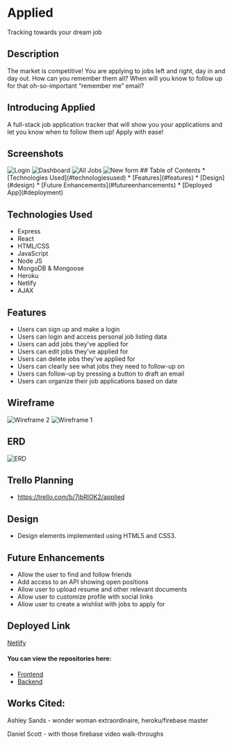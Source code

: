 # Applied
Tracking towards your dream job

## Description
The market is competitive! You are applying to jobs left and right, day in and day out. 
How can you remember them all? When will you know to follow up for that oh-so-important “remember me” email?

## Introducing Applied
A full-stack job application tracker that will show you your applications and let you know when to follow them up! Apply with ease!

## Screenshots
<img src="https://i.imgur.com/9idawp7.png" alt="Login"/>
<img src="https://i.imgur.com/xONbSGb.png" alt="Dashboard"/>
<img src="https://i.imgur.com/8oyH5iJ.png" alt="All Jobs"/>
<img src="https://i.imgur.com/EO2rM7F.png" alt="New form"/>
## Table of Contents
* [Technologies Used](#technologiesused)
* [Features](#features)
* [Design](#design)
* [Future Enhancements](#futureenhancements)
* [Deployed App](#deployment)

## <a name="technologiesused"></a>Technologies Used
* Express
* React
* HTML/CSS
* JavaScript
* Node JS
* MongoDB & Mongoose
* Heroku
* Netlify
* AJAX


## Features
* Users can sign up and make a login
* Users can login and access personal job listing data
* Users can add jobs they've applied for
* Users can edit jobs they've applied for
* Users can delete jobs they've applied for
* Users can clearly see what jobs they need to follow-up on
* Users can follow-up by pressing a button to draft an email
* Users can organize their job applications based on date

## Wireframe
<img src="https://i.imgur.com/axNwws1.png" alt="Wireframe 2"/>
<img src="https://i.imgur.com/XNKuTMD.png" alt="Wireframe 1"/>


## ERD
<img src="https://i.imgur.com/FxsJBJV.png" alt="ERD"/>

## Trello Planning
* https://trello.com/b/7jbRlOK2/applied

## <a name="design"></a>Design
* Design elements implemented using HTML5 and CSS3. 


## <a name="futureenhancements"></a>Future Enhancements
* Allow the user to find and follow friends
* Add access to an API showing open positions
* Allow user to upload resume and other relevant documents
* Allow user to customize profile with social links
* Allow user to create a wishlist with jobs to apply for

## <a name="deployment"></a>Deployed Link
[Netlify](https://appliedjobtracker.netlify.app/)

#### You can view the repositories here:
* [Frontend](https://github.com/peterkimm/applied_frontend)
* [Backend](https://github.com/peterkimm/applied_backend)

    
## Works Cited:
Ashley Sands - wonder woman extraordinaire, heroku/firebase master

Daniel Scott - with those firebase video walk-throughs